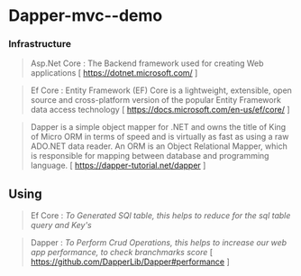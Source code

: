 # Dapper-mvc--demo

 ### Infrastructure

  > Asp.Net Core : The Backend framework used for creating Web applications [ https://dotnet.microsoft.com/ ]
  
  > Ef Core : Entity Framework (EF) Core is a lightweight, extensible, open source and cross-platform version of the popular Entity Framework data access technology 
  [ https://docs.microsoft.com/en-us/ef/core/ ]
  
  > Dapper is a simple object mapper for .NET and owns the title of King of Micro ORM in terms of speed and is virtually as fast as using a raw ADO.NET data reader. An ORM is an Object Relational Mapper, which is responsible for mapping between database and programming language.
  [ https://dapper-tutorial.net/dapper ]

## Using
 > Ef Core : *To Generated SQl table, this helps to reduce for the sql table query and Key's*

 > Dapper : *To Perform Crud Operations, this helps to increase our web app performance, to check branchmarks score* [ https://github.com/DapperLib/Dapper#performance ] 
